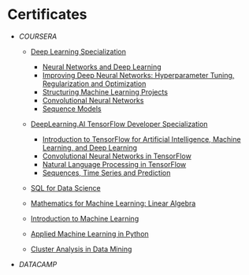 # Certificates

* *COURSERA*
	* [Deep Learning Specialization](https://www.coursera.org/account/accomplishments/specialization/certificate/NH3EJJU3YKWK)
		* [Neural Networks and Deep Learning](https://www.coursera.org/account/accomplishments/certificate/3WZDEZA64HK9)
		* [Improving Deep Neural Networks: Hyperparameter Tuning, Regularization and Optimization](https://www.coursera.org/account/accomplishments/certificate/Q5KE2TPYT738)
		* [Structuring Machine Learning Projects](https://www.coursera.org/account/accomplishments/certificate/YUASGLWSDX7B)
		* [Convolutional Neural Networks](https://www.coursera.org/account/accomplishments/certificate/9MYT374GY7PR)
		* [Sequence Models](https://www.coursera.org/account/accomplishments/certificate/4YPC8TCP7SU7)
	
	* [DeepLearning.AI TensorFlow Developer Specialization](https://www.coursera.org/account/accomplishments/specialization/certificate/KPNJB4KMVYYY)
		* [Introduction to TensorFlow for Artificial Intelligence, Machine Learning, and Deep Learning](https://www.coursera.org/account/accomplishments/certificate/SQFMWEYG6VKC)
		* [Convolutional Neural Networks in TensorFlow](https://www.coursera.org/account/accomplishments/certificate/K4PDC7KNCZ8B)
		* [Natural Language Processing in TensorFlow](https://www.coursera.org/account/accomplishments/certificate/43FQWLAUMWRL)
		* [Sequences, Time Series and Prediction](https://www.coursera.org/account/accomplishments/certificate/YVBXRNQGFJP9)
	
	* [SQL for Data Science](https://www.coursera.org/account/accomplishments/certificate/5CRTWKAUEPHJ)
	* [Mathematics for Machine Learning: Linear Algebra](https://www.coursera.org/account/accomplishments/certificate/3G6Z2D6HLC6T)
	* [Introduction to Machine Learning](https://www.coursera.org/account/accomplishments/certificate/8Z92STUDEKE9)
	* [Applied Machine Learning in Python](https://www.coursera.org/account/accomplishments/certificate/TTEYUC4FPYGJ)
	* [Cluster Analysis in Data Mining](https://www.coursera.org/account/accomplishments/certificate/GBSHLRM289D7)
	

 * *DATACAMP*
